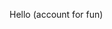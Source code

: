 Hello (account for fun)
<!---
redaKarami/redaKarami is a ✨ special ✨ repository because its `README.md` (this file) appears on your GitHub profile.
You can click the Preview link to take a look at your changes.
--->
